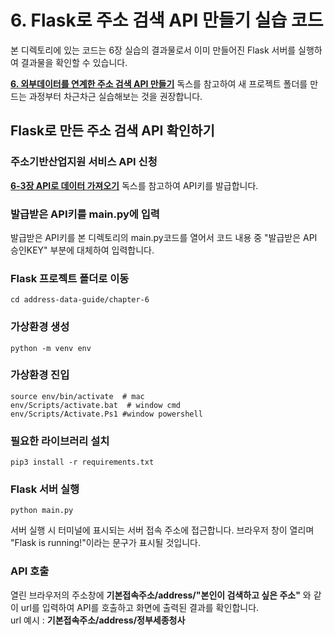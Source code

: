 # 6. Flask로 주소 검색 API 만들기 실습 코드

본 디렉토리에 있는 코드는 6장 실습의 결과물로서 이미 만들어진 Flask 서버를 실행하여 결과물을 확인할 수 있습니다.

**[6. 외부데이터를 연계한 주소 검색 API 만들기](http://hike.cau.ac.kr/docs/guide/contents/chapter-6/chapter-6-1.html)** 독스를 참고하여 새 프로젝트 폴더를 만드는 과정부터 차근차근 실습해보는 것을 권장합니다.

## Flask로 만든 주소 검색 API 확인하기
### 주소기반산업지원 서비스 API 신청
**[6-3장 API로 데이터 가져오기](http://hike.cau.ac.kr/docs/guide/contents/chapter-6/chapter-6-3.html)** 독스를 참고하여 API키를 발급합니다.

### 발급받은 API키를 main.py에 입력
발급받은 API키를 본 디렉토리의 main.py코드를 열어서 코드 내용 중 "발급받은 API 승인KEY" 부분에 대체하여 입력합니다.

### Flask 프로젝트 폴더로 이동
```
cd address-data-guide/chapter-6
```

### 가상환경 생성
```
python -m venv env
```

### 가상환경 진입
```
source env/bin/activate  # mac
env/Scripts/activate.bat  # window cmd
env/Scripts/Activate.Ps1 #window powershell
```
### 필요한 라이브러리 설치
```
pip3 install -r requirements.txt
```

### Flask 서버 실행
```
python main.py
```
서버 실행 시 터미널에 표시되는 서버 접속 주소에 접근합니다. 브라우저 창이 열리며 "Flask is running!"이라는 문구가 표시될 것입니다.

### API 호출
열린 브라우저의 주소창에 **기본접속주소/address/"본인이 검색하고 싶은 주소"** 와 같이 url를 입력하여 API를 호출하고 화면에 출력된 결과를 확인합니다.<br>
url 예시 : **기본접속주소/address/정부세종청사**

